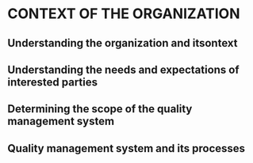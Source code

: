 # CONTEXT OF THE ORGANIZATION
## Understanding the organization and itsontext
## Understanding the needs and expectations of interested parties
## Determining the scope of the quality management system
## Quality management system and its processes
